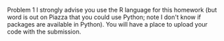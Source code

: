 Problem 1
I strongly advise you use the R language for this homework (but word is out on Piazza that you could use Python; note I don't know if packages are available in Python). You will have a place to upload your code with the submission.
